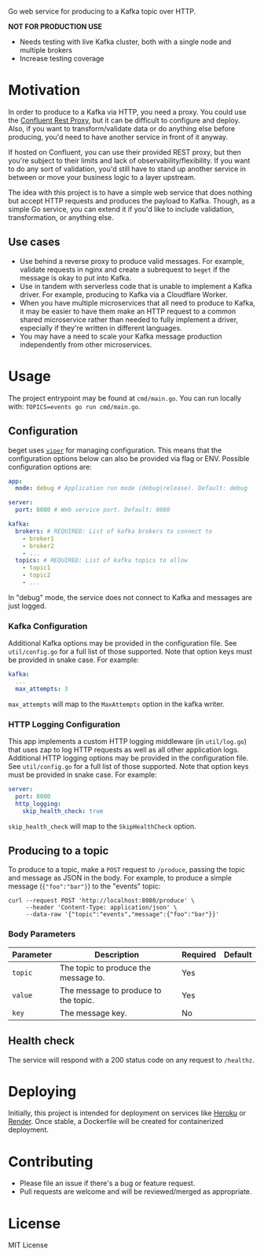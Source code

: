 Go web service for producing to a Kafka topic over HTTP.

**NOT FOR PRODUCTION USE**
- Needs testing with live Kafka cluster, both with a single node and multiple brokers
- Increase testing coverage

# Motivation
In order to produce to a Kafka via HTTP, you need a proxy. You could use the [Confluent Rest Proxy](https://github.com/confluentinc/kafka-rest), but it can be difficult to configure and deploy. Also, if you want to transform/validate data or do anything else before producing, you'd need to have another service in front of it anyway.

If hosted on Confluent, you can use their provided REST proxy, but then you're subject to their limits and lack of observability/flexibility. If you want to do any sort of validation, you'd still have to stand up another service in between or move your business logic to a layer upstream.

The idea with this project is to have a simple web service that does nothing but accept HTTP requests and produces the payload to Kafka. Though, as a simple Go service, you can extend it if you'd like to include validation, transformation, or anything else.

## Use cases

* Use behind a reverse proxy to produce valid messages. For example, validate requests in nginx and create a subrequest to `beget` if the message is okay to put into Kafka.
* Use in tandem with serverless code that is unable to implement a Kafka driver. For example, producing to Kafka via a Cloudflare Worker.
* When you have multiple microservices that all need to produce to Kafka, it may be easier to have them make an HTTP request to a common shared microservice rather than needed to fully implement a driver, especially if they're written in different languages.
* You may have a need to scale your Kafka message production independently from other microservices.

# Usage

The project entrypoint may be found at `cmd/main.go`. You can run locally with: `TOPICS=events go run cmd/main.go`.

## Configuration

beget uses [`viper`](https://github.com/spf13/viper) for managing configuration. This means that the configuration options below can also be provided via flag or ENV. Possible configuration options are:

```yaml
app:
  mode: debug # Application run mode (debug|release). Default: debug

server:
  port: 8080 # Web service port. Default: 8080

kafka:
  brokers: # REQUIRED: List of kafka brokers to connect to 
    - broker1
    - broker2
    - ...
  topics: # REQUIRED: List of kafka topics to allow
    - topic1
    - topic2
    - ...
```

In "debug" mode, the service does not connect to Kafka and messages are just logged.

### Kafka Configuration

Additional Kafka options may be provided in the configuration file. See `util/config.go` for a full list of those supported. Note that option keys must be provided in snake case. For example:

```yaml
kafka:
  ...
  max_attempts: 3
```

`max_attempts` will map to the `MaxAttempts` option in the kafka writer.

### HTTP Logging Configuration

This app implements a custom HTTP logging middleware (in `util/log.go`) that uses zap to log HTTP requests as well as all other application logs. Additional HTTP logging options may be provided in the configuration file. See `util/config.go` for a full list of those supported. Note that option keys must be provided in snake case. For example:

```yaml
server:
  port: 8080
  http_logging:
    skip_health_check: true
```

`skip_health_check` will map to the `SkipHealthCheck` option.

## Producing to a topic
To produce to a topic, make a `POST` request to `/produce`, passing the topic and message as JSON in the body. For example, to produce a simple message (`{"foo":"bar"}`) to the "events" topic:
```
curl --request POST 'http://localhost:8080/produce' \
     --header 'Content-Type: application/json' \
     --data-raw '{"topic":"events","message":{"foo":"bar"}}'
```

### Body Parameters
| Parameter | Description                          | Required | Default |
|-----------|--------------------------------------|----------|---------|
| `topic`   | The topic to produce the message to. | Yes      |         |
| `value` | The message to produce to the topic. | Yes      |         |
| `key` | The message key. | No      |         |

## Health check
The service will respond with a 200 status code on any request to `/healthz`.

# Deploying

Initially, this project is intended for deployment on services like [Heroku](https://www.heroku.com/) or [Render](https://render.com/). Once stable, a Dockerfile will be created for containerized deployment.

# Contributing

* Please file an issue if there's a bug or feature request.
* Pull requests are welcome and will be reviewed/merged as appropriate.

# License

MIT License
